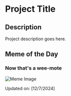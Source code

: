 # Project Title

## Description

Project description goes here.

## Meme of the Day

### Now that's a wee-mote 
![Meme Image](https://i.redd.it/5frj7si0c85e1.png)

Updated on: [12/7/2024]